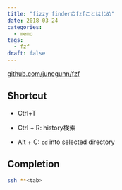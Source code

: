 ```yaml
---
title: "fizzy finderのfzfことはじめ"
date: 2018-03-24
categories:
  - memo
tags:
  - fzf
draft: false
---
```


[github.com/junegunn/fzf](https://github.com/junegunn/fzf)

## Shortcut

- Ctrl+T

- Ctrl + R: history検索
- Alt + C: `cd` into selected directory

## Completion

```bash
ssh **<tab>
```
